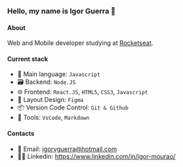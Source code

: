 ### Hello, my name is Igor Guerra 👋

#### About

Web and Mobile developer studying at [Rocketseat](https://www.rocketseat.com.br/).

#### Current stack
  - 🚀 Main language: `Javascript`
  - 🗃️ Backend: `Node.JS`
  - 🌐 Frontend: `React.JS`, `HTML5`, `CSS3`, `Javascript`
  - 🎨 Layout Design: `Figma`
  - 📦️ Version Code Control: `Git & Github`
  - 🔨 Tools: `VsCode`, `Markdown`

#### Contacts

  - 💬 Email: igorvguerra@hotmail.com
  - 🧑‍💻 Linkedin: https://www.linkedin.com/in/igor-mourao/
